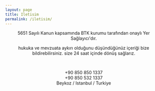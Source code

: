 ```yaml
---
layout: page
title: Iletisim
permalink: /iletisim/
---
```


<center>5651 Sayılı Kanun kapsamında BTK kurumu tarafından onaylı Yer Sağlayıcı'dır.

hukuka ve mevzuata aykırı olduğunu düşündüğünüz içeriği bize bildirebilirsiniz.
size 24 saat içinde dönüş sağlarız.
 
<br><center>+90 850 850 1337
<br><center>+90 850 532 1337
<br><center>Beykoz / Istanbul / Turkiye

